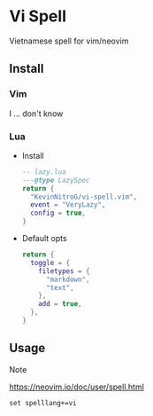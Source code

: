 # Vi Spell

Vietnamese spell for vim/neovim

## Install

### Vim

I ... don't know

### Lua

- Install
  ```lazy.lua
  -- lazy.lua
  ---@type LazySpec
  return {
    "KevinNitroG/vi-spell.vim",
    event = "VeryLazy",
    config = true,
  }
  ```
- Default opts
  ```lua
  return {
    toggle = {
      filetypes = {
        "markdown",
        "text",
      },
      add = true,
    },
  }
  ```

## Usage

> [!NOTE]
> <https://neovim.io/doc/user/spell.html>

```vim
set spelllang+=vi
```
